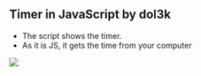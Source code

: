 ## Timer in JavaScript by dol3k
* The script shows the timer.
* As it is JS, it gets the time from your computer
<img src="https://imgur.com/a/XPIFq6b">
